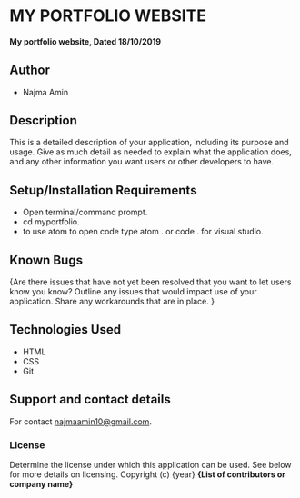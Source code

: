 # MY PORTFOLIO WEBSITE

#### My portfolio website, Dated 18/10/2019

## Author

- Najma Amin

## Description

This is a detailed description of your application, including its purpose and usage. Give as much detail as needed to explain what the application does, and any other information you want users or other developers to have.

## Setup/Installation Requirements

- Open terminal/command prompt.
- cd myportfolio.
- to use atom to open code type atom . or code . for visual studio.

## Known Bugs

{Are there issues that have not yet been resolved that you want to let users know you know? Outline any issues that would impact use of your application. Share any workarounds that are in place. }

## Technologies Used

- HTML
- CSS
- Git

## Support and contact details

For contact najmaamin10@gmail.com.

### License

Determine the license under which this application can be used. See below for more details on licensing.
Copyright (c) {year} **{List of contributors or company name}**
